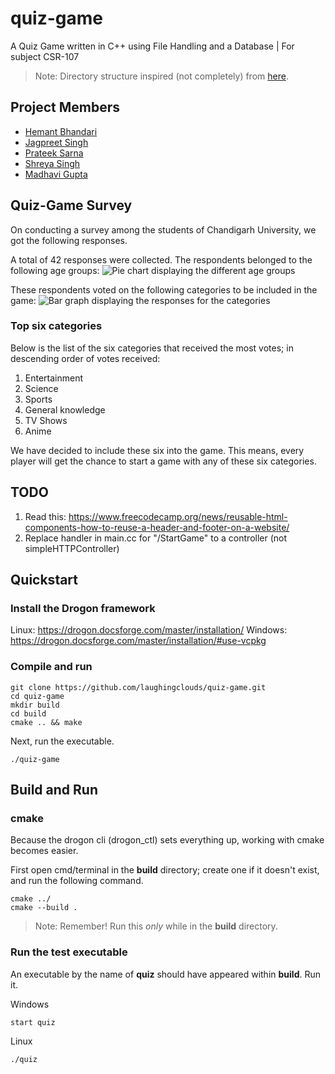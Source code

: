 # quiz-game

A Quiz Game written in C++ using File Handling and a Database | For subject CSR-107

> Note: Directory structure inspired (not completely) from [here](http://www.open-std.org/jtc1/sc22/wg21/docs/papers/2018/p1204r0.html).

## Project Members

- [Hemant Bhandari](https://github.com/laughingclouds)
- [Jagpreet Singh](https://github.com/JaGPR)
- [Prateek Sarna](https://github.com/PrateekSarna-24)
- [Shreya Singh](https://github.com/Shreya220)
- [Madhavi Gupta](https://github.com/MadhaviGupta18)

## Quiz-Game Survey

On conducting a survey among the students of Chandigarh University, we got the following responses.

A total of 42 responses were collected. The respondents belonged to the following age groups:
![Pie chart displaying the different age groups](https://user-images.githubusercontent.com/57110219/163675852-86f3ed99-fb20-4964-b6d5-e5d63f1e9fea.png)

These respondents voted on the following categories to be included in the game:
![Bar graph displaying the responses for the categories](https://user-images.githubusercontent.com/57110219/163675753-f00c19c1-8e5f-4022-b14f-299414d14d51.png)

### Top six categories

Below is the list of the six categories that received the most votes; in descending order of votes received:

1. Entertainment
2. Science
3. Sports
4. General knowledge
5. TV Shows
6. Anime

We have decided to include these six into the game. This means, every player will get the chance to start a game with any of these six categories.

## TODO

1. Read this: <https://www.freecodecamp.org/news/reusable-html-components-how-to-reuse-a-header-and-footer-on-a-website/>
2. Replace handler in main.cc for "/StartGame" to a controller (not simpleHTTPController)

## Quickstart

### Install the Drogon framework

Linux: <https://drogon.docsforge.com/master/installation/>
Windows: <https://drogon.docsforge.com/master/installation/#use-vcpkg>

### Compile and run

```shell
git clone https://github.com/laughingclouds/quiz-game.git
cd quiz-game
mkdir build
cd build
cmake .. && make
```

Next, run the executable.

```shell
./quiz-game
```

## Build and Run

### cmake

Because the drogon cli (drogon_ctl) sets everything up, working
with cmake becomes easier.

First open cmd/terminal in the **build** directory; create one if it doesn't exist, and run the following command.

```shell
cmake ../
cmake --build .
```

> Note: Remember! Run this *only* while in the **build** directory.

### Run the test executable

An executable by the name of **quiz** should have appeared within **build**.
Run it.

Windows

```shell
start quiz
```

Linux

```shell
./quiz
```
